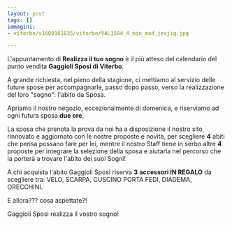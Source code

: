 ```yaml
---
layout: post
tags: []
immagini:
- viterbo/v1600161835/viterbo/VAL1584_4_min_mod_jevjiq.jpg

---
```

L'appuntamento di **Realizza il tuo sogno** è il più atteso del calendario del punto vendita **Gaggioli Sposi di Viterbo**.

A grande richiesta, nel pieno della stagione, ci mettiamo al servizio delle future spose per accompagnarle, passo dopo passo, verso la realizzazione del loro "sogno": l'abito da Sposa.

Apriamo il nostro negozio, eccezionalmente di domenica, e riserviamo ad ogni futura sposa **due ore**.

La sposa che prenota la prova da noi ha a disposizione il nostro sito, rinnovato e aggiornato con le nostre proposte e novità, per scegliere **4** abiti che pensa possano fare per lei, mentre il nostro Staff tiene in serbo altre **4** proposte per integrare la selezione della sposa e aiutarla nel percorso che la porterà a trovare l'abito dei suoi Sogni!

A chi acquista l'abito Gaggioli Sposi riserva **3**  **accessori IN REGALO** da scegliere tra: VELO, SCARPA, CUSCINO PORTA FEDI, DIADEMA, ORECCHINI.

E allora??? cosa aspettate?!

Gaggioli Sposi realizza il vostro sogno!